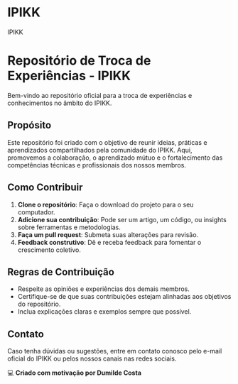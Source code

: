 # IPIKK
IPIKK
# Repositório de Troca de Experiências - IPIKK

Bem-vindo ao repositório oficial para a troca de experiências e conhecimentos no âmbito do IPIKK.

## Propósito

Este repositório foi criado com o objetivo de reunir ideias, práticas e aprendizados compartilhados pela comunidade do IPIKK. Aqui, promovemos a colaboração, o aprendizado mútuo e o fortalecimento das competências técnicas e profissionais dos nossos membros.

## Como Contribuir

1. **Clone o repositório**: Faça o download do projeto para o seu computador.
2. **Adicione sua contribuição**: Pode ser um artigo, um código, ou insights sobre ferramentas e metodologias.
3. **Faça um pull request**: Submeta suas alterações para revisão.
4. **Feedback construtivo**: Dê e receba feedback para fomentar o crescimento coletivo.

## Regras de Contribuição

- Respeite as opiniões e experiências dos demais membros.
- Certifique-se de que suas contribuições estejam alinhadas aos objetivos do repositório.
- Inclua explicações claras e exemplos sempre que possível.

## Contato

Caso tenha dúvidas ou sugestões, entre em contato conosco pelo e-mail oficial do IPIKK ou pelos nossos canais nas redes sociais.

💻 **Criado com motivação por Dumilde Costa**
